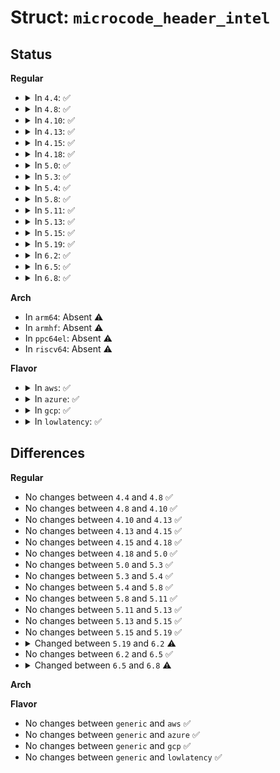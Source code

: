 # Struct: <code>microcode_header_intel</code>

## Status
<b>Regular</b>
<ul>
<li>
<details>
<summary>In <code>4.4</code>: ✅</summary>

```c
struct microcode_header_intel {
    unsigned int hdrver;
    unsigned int rev;
    unsigned int date;
    unsigned int sig;
    unsigned int cksum;
    unsigned int ldrver;
    unsigned int pf;
    unsigned int datasize;
    unsigned int totalsize;
    unsigned int reserved[3];
};
```
</details>
</li>
<li>
<details>
<summary>In <code>4.8</code>: ✅</summary>

```c
struct microcode_header_intel {
    unsigned int hdrver;
    unsigned int rev;
    unsigned int date;
    unsigned int sig;
    unsigned int cksum;
    unsigned int ldrver;
    unsigned int pf;
    unsigned int datasize;
    unsigned int totalsize;
    unsigned int reserved[3];
};
```
</details>
</li>
<li>
<details>
<summary>In <code>4.10</code>: ✅</summary>

```c
struct microcode_header_intel {
    unsigned int hdrver;
    unsigned int rev;
    unsigned int date;
    unsigned int sig;
    unsigned int cksum;
    unsigned int ldrver;
    unsigned int pf;
    unsigned int datasize;
    unsigned int totalsize;
    unsigned int reserved[3];
};
```
</details>
</li>
<li>
<details>
<summary>In <code>4.13</code>: ✅</summary>

```c
struct microcode_header_intel {
    unsigned int hdrver;
    unsigned int rev;
    unsigned int date;
    unsigned int sig;
    unsigned int cksum;
    unsigned int ldrver;
    unsigned int pf;
    unsigned int datasize;
    unsigned int totalsize;
    unsigned int reserved[3];
};
```
</details>
</li>
<li>
<details>
<summary>In <code>4.15</code>: ✅</summary>

```c
struct microcode_header_intel {
    unsigned int hdrver;
    unsigned int rev;
    unsigned int date;
    unsigned int sig;
    unsigned int cksum;
    unsigned int ldrver;
    unsigned int pf;
    unsigned int datasize;
    unsigned int totalsize;
    unsigned int reserved[3];
};
```
</details>
</li>
<li>
<details>
<summary>In <code>4.18</code>: ✅</summary>

```c
struct microcode_header_intel {
    unsigned int hdrver;
    unsigned int rev;
    unsigned int date;
    unsigned int sig;
    unsigned int cksum;
    unsigned int ldrver;
    unsigned int pf;
    unsigned int datasize;
    unsigned int totalsize;
    unsigned int reserved[3];
};
```
</details>
</li>
<li>
<details>
<summary>In <code>5.0</code>: ✅</summary>

```c
struct microcode_header_intel {
    unsigned int hdrver;
    unsigned int rev;
    unsigned int date;
    unsigned int sig;
    unsigned int cksum;
    unsigned int ldrver;
    unsigned int pf;
    unsigned int datasize;
    unsigned int totalsize;
    unsigned int reserved[3];
};
```
</details>
</li>
<li>
<details>
<summary>In <code>5.3</code>: ✅</summary>

```c
struct microcode_header_intel {
    unsigned int hdrver;
    unsigned int rev;
    unsigned int date;
    unsigned int sig;
    unsigned int cksum;
    unsigned int ldrver;
    unsigned int pf;
    unsigned int datasize;
    unsigned int totalsize;
    unsigned int reserved[3];
};
```
</details>
</li>
<li>
<details>
<summary>In <code>5.4</code>: ✅</summary>

```c
struct microcode_header_intel {
    unsigned int hdrver;
    unsigned int rev;
    unsigned int date;
    unsigned int sig;
    unsigned int cksum;
    unsigned int ldrver;
    unsigned int pf;
    unsigned int datasize;
    unsigned int totalsize;
    unsigned int reserved[3];
};
```
</details>
</li>
<li>
<details>
<summary>In <code>5.8</code>: ✅</summary>

```c
struct microcode_header_intel {
    unsigned int hdrver;
    unsigned int rev;
    unsigned int date;
    unsigned int sig;
    unsigned int cksum;
    unsigned int ldrver;
    unsigned int pf;
    unsigned int datasize;
    unsigned int totalsize;
    unsigned int reserved[3];
};
```
</details>
</li>
<li>
<details>
<summary>In <code>5.11</code>: ✅</summary>

```c
struct microcode_header_intel {
    unsigned int hdrver;
    unsigned int rev;
    unsigned int date;
    unsigned int sig;
    unsigned int cksum;
    unsigned int ldrver;
    unsigned int pf;
    unsigned int datasize;
    unsigned int totalsize;
    unsigned int reserved[3];
};
```
</details>
</li>
<li>
<details>
<summary>In <code>5.13</code>: ✅</summary>

```c
struct microcode_header_intel {
    unsigned int hdrver;
    unsigned int rev;
    unsigned int date;
    unsigned int sig;
    unsigned int cksum;
    unsigned int ldrver;
    unsigned int pf;
    unsigned int datasize;
    unsigned int totalsize;
    unsigned int reserved[3];
};
```
</details>
</li>
<li>
<details>
<summary>In <code>5.15</code>: ✅</summary>

```c
struct microcode_header_intel {
    unsigned int hdrver;
    unsigned int rev;
    unsigned int date;
    unsigned int sig;
    unsigned int cksum;
    unsigned int ldrver;
    unsigned int pf;
    unsigned int datasize;
    unsigned int totalsize;
    unsigned int reserved[3];
};
```
</details>
</li>
<li>
<details>
<summary>In <code>5.19</code>: ✅</summary>

```c
struct microcode_header_intel {
    unsigned int hdrver;
    unsigned int rev;
    unsigned int date;
    unsigned int sig;
    unsigned int cksum;
    unsigned int ldrver;
    unsigned int pf;
    unsigned int datasize;
    unsigned int totalsize;
    unsigned int reserved[3];
};
```
</details>
</li>
<li>
<details>
<summary>In <code>6.2</code>: ✅</summary>

```c
struct microcode_header_intel {
    unsigned int hdrver;
    unsigned int rev;
    unsigned int date;
    unsigned int sig;
    unsigned int cksum;
    unsigned int ldrver;
    unsigned int pf;
    unsigned int datasize;
    unsigned int totalsize;
    unsigned int metasize;
    unsigned int reserved[2];
};
```
</details>
</li>
<li>
<details>
<summary>In <code>6.5</code>: ✅</summary>

```c
struct microcode_header_intel {
    unsigned int hdrver;
    unsigned int rev;
    unsigned int date;
    unsigned int sig;
    unsigned int cksum;
    unsigned int ldrver;
    unsigned int pf;
    unsigned int datasize;
    unsigned int totalsize;
    unsigned int metasize;
    unsigned int reserved[2];
};
```
</details>
</li>
<li>
<details>
<summary>In <code>6.8</code>: ✅</summary>

```c
struct microcode_header_intel {
    unsigned int hdrver;
    unsigned int rev;
    unsigned int date;
    unsigned int sig;
    unsigned int cksum;
    unsigned int ldrver;
    unsigned int pf;
    unsigned int datasize;
    unsigned int totalsize;
    unsigned int metasize;
    unsigned int min_req_ver;
    unsigned int reserved;
};
```
</details>
</li>
</ul>
<b>Arch</b>
<ul>
<li>
In <code>arm64</code>: Absent ⚠️
</li>
<li>
In <code>armhf</code>: Absent ⚠️
</li>
<li>
In <code>ppc64el</code>: Absent ⚠️
</li>
<li>
In <code>riscv64</code>: Absent ⚠️
</li>
</ul>
<b>Flavor</b>
<ul>
<li>
<details>
<summary>In <code>aws</code>: ✅</summary>

```c
struct microcode_header_intel {
    unsigned int hdrver;
    unsigned int rev;
    unsigned int date;
    unsigned int sig;
    unsigned int cksum;
    unsigned int ldrver;
    unsigned int pf;
    unsigned int datasize;
    unsigned int totalsize;
    unsigned int reserved[3];
};
```
</details>
</li>
<li>
<details>
<summary>In <code>azure</code>: ✅</summary>

```c
struct microcode_header_intel {
    unsigned int hdrver;
    unsigned int rev;
    unsigned int date;
    unsigned int sig;
    unsigned int cksum;
    unsigned int ldrver;
    unsigned int pf;
    unsigned int datasize;
    unsigned int totalsize;
    unsigned int reserved[3];
};
```
</details>
</li>
<li>
<details>
<summary>In <code>gcp</code>: ✅</summary>

```c
struct microcode_header_intel {
    unsigned int hdrver;
    unsigned int rev;
    unsigned int date;
    unsigned int sig;
    unsigned int cksum;
    unsigned int ldrver;
    unsigned int pf;
    unsigned int datasize;
    unsigned int totalsize;
    unsigned int reserved[3];
};
```
</details>
</li>
<li>
<details>
<summary>In <code>lowlatency</code>: ✅</summary>

```c
struct microcode_header_intel {
    unsigned int hdrver;
    unsigned int rev;
    unsigned int date;
    unsigned int sig;
    unsigned int cksum;
    unsigned int ldrver;
    unsigned int pf;
    unsigned int datasize;
    unsigned int totalsize;
    unsigned int reserved[3];
};
```
</details>
</li>
</ul>

## Differences
<b>Regular</b>
<ul>
<li>
No changes between <code>4.4</code> and <code>4.8</code> ✅
</li>
<li>
No changes between <code>4.8</code> and <code>4.10</code> ✅
</li>
<li>
No changes between <code>4.10</code> and <code>4.13</code> ✅
</li>
<li>
No changes between <code>4.13</code> and <code>4.15</code> ✅
</li>
<li>
No changes between <code>4.15</code> and <code>4.18</code> ✅
</li>
<li>
No changes between <code>4.18</code> and <code>5.0</code> ✅
</li>
<li>
No changes between <code>5.0</code> and <code>5.3</code> ✅
</li>
<li>
No changes between <code>5.3</code> and <code>5.4</code> ✅
</li>
<li>
No changes between <code>5.4</code> and <code>5.8</code> ✅
</li>
<li>
No changes between <code>5.8</code> and <code>5.11</code> ✅
</li>
<li>
No changes between <code>5.11</code> and <code>5.13</code> ✅
</li>
<li>
No changes between <code>5.13</code> and <code>5.15</code> ✅
</li>
<li>
No changes between <code>5.15</code> and <code>5.19</code> ✅
</li>
<li>
<details>
<summary>Changed between <code>5.19</code> and <code>6.2</code> ⚠️</summary>
<ul>
<li>
<b>Field added. </b>
<code>unsigned int metasize</code>
</li>
<li>
<b>Field type changed. </b>
<code>unsigned int reserved[3]</code> ➡️ <code>unsigned int reserved[2]</code>
</li>
</ul>
</details>
</li>
<li>
No changes between <code>6.2</code> and <code>6.5</code> ✅
</li>
<li>
<details>
<summary>Changed between <code>6.5</code> and <code>6.8</code> ⚠️</summary>
<ul>
<li>
<b>Field added. </b>
<code>unsigned int min_req_ver</code>
</li>
<li>
<b>Field type changed. </b>
<code>unsigned int reserved[2]</code> ➡️ <code>unsigned int reserved</code>
</li>
</ul>
</details>
</li>
</ul>
<b>Arch</b>
<ul>
</ul>
<b>Flavor</b>
<ul>
<li>
No changes between <code>generic</code> and <code>aws</code> ✅
</li>
<li>
No changes between <code>generic</code> and <code>azure</code> ✅
</li>
<li>
No changes between <code>generic</code> and <code>gcp</code> ✅
</li>
<li>
No changes between <code>generic</code> and <code>lowlatency</code> ✅
</li>
</ul>
